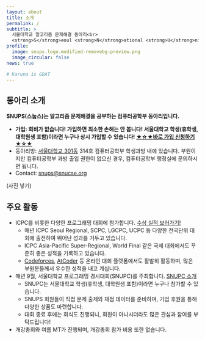 ```yaml
---
layout: about
title: 소개
permalink: /
subtitle: >
  서울대학교 알고리즘 문제해결 동아리<br>
  <strong>S</strong>eoul <strong>N</strong>ational <strong>U</strong>niversity <strong>P</strong>roblem <strong>S</strong>olving Club
profile:
  image: snups.logo.modified-removebg-preview.png
  image_circular: false
news: true

# Karuna is GOAT
---
```


## 동아리 소개
**SNUPS(스눕스)는 알고리즘 문제해결을 공부하는 컴퓨터공학부 동아리입니다.**
- **가입: 회비가 없습니다! 가입하면 최소한 손해는 안 봅니다! 서울대학교 학생(휴학생, 대학원생 포함)이라면 누구나 상시 가입할 수 있습니다! [★☆★바로 가입 신청하기★☆★](https://docs.google.com/forms/d/e/1FAIpQLScTiM6gsD_3qm787JN22yBgYU29J9kwmMYQHcYb78PDFRgDPw/viewform)**
- 동아리방: [서울대학교 301동](https://naver.me/FPse947B) 314호 컴퓨터공학부 학생과방 내에 있습니다. 부원이지만 컴퓨터공학부 과방 출입 권한이 없으신 경우, 컴퓨터공학부 행정실에 문의하시면 됩니다.
- Contact: [snups@snucse.org](mailto:snups@snucse.org)

(사진 넣기)

## 주요 활동
- ICPC를 비롯한 다양한 프로그래밍 대회에 참가합니다. [수상 실적 보러가기!](awards)
  - 매년 ICPC Seoul Regional, SCPC, LGCPC, UCPC 등 다양한 전국단위 대회에 출전하여 뛰어난 성과를 거두고 있습니다.
  - ICPC Asia-Pacific Super-Regional, World Final 같은 국제 대회에서도 꾸준히 좋은 성적을 기록하고 있습니다.
  - [Codeforces](https://codeforces.com), [AtCoder](https://atcoder.jp) 등 온라인 대회 플랫폼에서도 활발히 활동하며, 많은 부원분들께서 우수한 성적을 내고 계십니다.
- 매년 9월, 서울대학교 프로그래밍 경시대회(SNUPC)를 주최합니다. [SNUPC 소개](snupc)
  - SNUPC는 서울대학교 학생(휴학생, 대학원생 포함)이라면 누구나 참가할 수 있습니다.
  - SNUPS 회원들이 직접 문제 출제와 채점 데이터를 준비하며, 기업 후원을 통해 다양한 상품도 마련합니다.
  - 대회 종료 후에는 회식도 진행되니, 회원이 아니시더라도 많은 관심과 참여를 부탁드립니다!
- 개강총회와 여름 MT가 진행되며, 개강총회 참가 비용 또한 없습니다.
